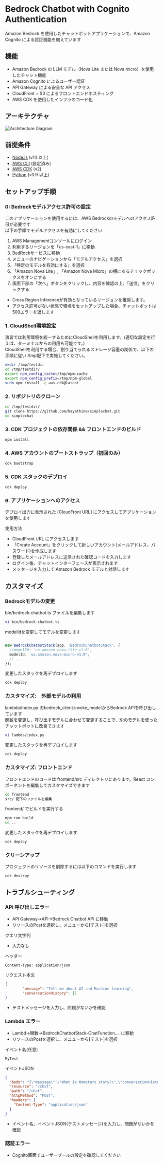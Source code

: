 # Bedrock Chatbot with Cognito Authentication

Amazon Bedrock を使用したチャットボットアプリケーションで、Amazon Cognito による認証機能を備えています

## 機能

- Amazon Bedrock の LLM モデル（Nova Lite または Nova micro）を使用したチャット機能
- Amazon Cognito によるユーザー認証
- API Gateway による安全な API アクセス
- CloudFront + S3 によるフロントエンドホスティング
- AWS CDK を使用したインフラのコード化

## アーキテクチャ

![Architecture Diagram](./architecture.png)

## 前提条件

- [Node.js](https://nodejs.org/) (v14 以上)
- [AWS CLI](https://aws.amazon.com/cli/) (設定済み)
- [AWS CDK](https://aws.amazon.com/cdk/) (v2)
- [Python](https://www.python.org/) (v3.9 以上)

## セットアップ手順

### 0: Bedrockモデルアクセス許可の設定

このアプリケーションを使用するには、AWS Bedrockのモデルへのアクセス許可が必要です<br>
以下の手順でモデルアクセスを有効にしてください

1. AWS Managementコンソールにログイン
2. 利用するリージョンを「us-east-1」に移動
3. BedRockサービスに移動
4. メニューのナビゲーションから「モデルアクセス」を選択
5. 「特定のモデルを有効にする」を選択
6. 「Amazon Nova Lite」, 「Amazon Nova Micro」の横にあるチェックボックスをオンにする
7. 画面下部の「次へ」ボタンをクリックし、内容を確認の上、「送信」をクリックする

* Cross Region Inferenceが有効となっているリージョンを推奨します。
* アクセス許可がない状態で環境をセットアップした場合、チャットボットは500エラーを返します


### 1. CloudShell環境設定
演習では利用環境を統一するためにCloudShellを利用します。(適切な設定を行えば、ターミナルからの利用も可能です。) <br>
CloudShellを利用する場合、割り当てられるストレージ容量の関係で、以下の手順に従い /tmp配下で実施してください。

```bash
mkdir /tmp/testdir 
cd /tmp/testdir/
export npm_config_cache=/tmp/npm-cache
export npm_config_prefix=/tmp/npm-global
sudo npm install -g aws-cdk@latest

```

### 2. リポジトリのクローン

```bash
cd /tmp/testdir/
git clone https://github.com/hayathine/simplechat.git
cd simplechat

```

### 3. CDK プロジェクトの依存関係 && フロントエンドのビルド

```bash
npm install

```

### 4. AWS アカウントのブートストラップ（初回のみ）

```bash
cdk bootstrap

```

### 5. CDK スタックのデプロイ

```bash
cdk deploy

```

### 6. アプリケーションへのアクセス

デプロイ出力に表示された [CloudFront URL] にアクセスしてアプリケーションを使用します

使用方法
- CloudFront URL にアクセスします
- 「Create Account」をクリックして新しいアカウント(メールアドレス、パスワード)を作成します
- 登録したメールアドレスに送信された確認コードを入力します
- ログイン後、チャットインターフェースが表示されます
- メッセージを入力して Amazon Bedrock モデルと対話します


## カスタマイズ
### Bedrockモデルの変更

bin/bedrock-chatbot.ts ファイルを編集します
```bash
vi bin/bedrock-chatbot.ts

```

modelIdを変更してモデルを変更します
```typescript 

new BedrockChatbotStack(app, 'BedrockChatbotStack', {
  //modelId: 'us.amazon.nova-lite-v1:0',
  modelId: 'us.amazon.nova-micro-v1:0',
  // ...
});
```

変更したスタックを再デプロイします
```bash
cdk deploy

```

### カスタマイズ:　外部モデルの利用

lambda/index.py のbedrock_client.invoke_modelからBedrock APIを呼び出しています<br>
関数を変更し、呼び出すモデルに合わせて変更することで、別のモデルを使ったチャットボットに改良できます

```bash
vi lambda/index.py

```

変更したスタックを再デプロイします
```bash
cdk deploy

```


### カスタマイズ: フロントエンド

フロントエンドのコードは frontend/src ディレクトリにあります。React コンポーネントを編集してカスタマイズできます

```bash
cd frontend
src/ 配下のファイルを編集

```

frontend/ でビルドを実行する
```bash
npm run build
cd ..

```

変更したスタックを再デプロイします
```bash
cdk deploy

```

### クリーンアップ
プロジェクトのリソースを削除するには以下のコマンドを実行します

```bash
cdk destroy

```


## トラブルシューティング

### API 呼び出しエラー

- API Gateway->API->Bedrock Chatbot API に移動
- リソースのPostを選択し、メニューから[テスト]を選択

クエリ文字列
- 入力なし


ヘッダー
```
Content-Type: application/json
```

リクエスト本文
```JSON
{ 
        "message": "Tell me about AI and Machine learning",
        "conversationHistory": [] 
}
```

- テストメッセージを入力し、問題がないかを確認

### Lambda エラー

- Lambd->関数->BedrockChatbotStack-ChatFunction.... に移動
- リソースのPostを選択し、メニューから[テスト]を選択

イベント名(任意)
```
MyTest
```

イベントJSON
```JSON
{
  "body": "{\"message\":\"What is Momotaro story?\",\"conversationHistory\":[]}",
  "resource": "/chat",
  "path": "/chat",
  "httpMethod": "POST",
  "headers": {
    "Content-Type": "application/json"
  }
}
```

- イベント名、イベントJSON(テストメッセージ)を入力し、問題がないかを確認



### 認証エラー
- Cognito画面でユーザープールの設定を確認してください
